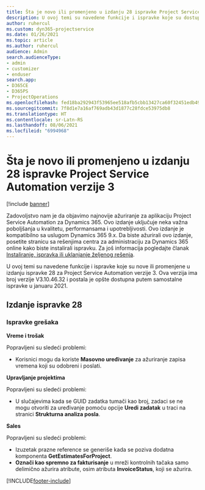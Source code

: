 ```yaml
---
title: Šta je novo ili promenjeno u izdanju 28 ispravke Project Service Automation verzije 3
description: U ovoj temi su navedene funkcije i ispravke koje su dostupne u izdanju ispravke 28 za Project Service Automation verzije 3.
author: ruhercul
ms.custom: dyn365-projectservice
ms.date: 01/26/2021
ms.topic: article
ms.author: ruhercul
audience: Admin
search.audienceType:
- admin
- customizer
- enduser
search.app:
- D365CE
- D365PS
- ProjectOperations
ms.openlocfilehash: fed18ba292943f53965ee518afb5cbb13427ca60f32451edb49f67e6f10d24fe
ms.sourcegitcommit: 7f8d1e7a16af769adb43d1877c28fdce53975db8
ms.translationtype: HT
ms.contentlocale: sr-Latn-RS
ms.lasthandoff: 08/06/2021
ms.locfileid: "6994968"
---
```

# <a name="whats-new-or-changed-in-project-service-automation-update-release-28-v3"></a>Šta je novo ili promenjeno u izdanju 28 ispravke Project Service Automation verzije 3

[!include [banner](../includes/psa-now-project-operations.md)]

Zadovoljstvo nam je da objavimo najnovije ažuriranje za aplikaciju Project Service Automation za Dynamics 365. Ovo izdanje uključuje neka važna poboljšanja u kvalitetu, performansama i upotrebljivosti. Ovo izdanje je kompatibilno sa uslugom Dynamics 365 9.x. Da biste ažurirali ovo izdanje, posetite stranicu sa rešenjima centra za administraciju za Dynamics 365 online kako biste instalirali ispravku. Za još informacija pogledajte članak [Instaliranje, ispravka ili uklanjanje željenog rešenja](/power-platform/admin/install-remove-preferred-solution).

U ovoj temi su navedene funkcije i ispravke koje su nove ili promenjene u izdanju ispravke 28 za Project Service Automation verzije 3. Ova verzija ima broj verzije V3.10.46.32 i postala je opšte dostupna putem samostalne ispravke u januaru 2021.

## <a name="update-release-28"></a>Izdanje ispravke 28

### <a name="bug-fixes"></a>Ispravke grešaka

**Vreme i trošak**

Popravljeni su sledeći problemi:

- Korisnici mogu da koriste **Masovno uređivanje** za ažuriranje zapisa vremena koji su odobreni i poslati.

**Upravljanje projektima**

Popravljeni su sledeći problemi:

- U slučajevima kada se GUID zadatka tumači kao broj, zadaci se ne mogu otvoriti za uređivanje pomoću opcije **Uredi zadatak** u traci na stranici **Strukturna analiza posla**.

**Sales**

Popravljeni su sledeći problemi:

- Izuzetak prazne reference se generiše kada se poziva dodatna komponenta **GetEstimatesForProject**.
- **Označi kao spremno za fakturisanje** u mreži kontrolnih tačaka samo delimično ažurira atribute, osim atributa **InvoiceStatus**, koji se ažurira.



[!INCLUDE[footer-include](../includes/footer-banner.md)]